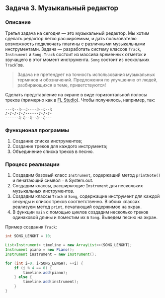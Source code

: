 ## Задача 3. Музыкальный редактор

### Описание
Третья задача на сегодня — это музыкальный редактор. Мы хотим сделать редактор легко расширяемым, и дать пользователю возможность подключать плагины с различными музыкальными инструментами.
Задача — разработать систему классов `Track`, `Instrument` и `Song`.
`Track` состоит из массива временных отметок и звучащего в этот момент инструмента. `Song` состоит из нескольких `Track`'ов.

> Задача не претендует на точность использования музыкальных терминов и обозначений. Предложения по улучшению от людей, разбирающихся в теме, приветствуются!

Сделать представление на экране в виде горизонтальной полосы треков (примерно как в [FL Studio](https://www.logic-templates.com/wp-content/uploads/2016/03/Shine-FL-Studio-Pro-Template.png)).
Чтобы получилось, например, так: 
```
---♫--♫--♫----♫--♫--♫
♪-♪-♪-♪-♪------♪-♪-♪-
------♫-♫--♫--♫--♫---
```
### Функционал программы
1. Создание списка инструментов;
2. Создание треков для каждого инструмента;
3. Объединение списка треков в песню.

### Процесс реализации
1. Создадим базовый класс `Instrument`, содержащий метод `printNote()` и печатающий символ `—` в System.out.
2. Создадим классы, расширяющие `Instrument` для нескольких музыкальных инструментов.
3. Создадим классы `Track` и `Song`, содержащие инструмент для каждой секунды и список треков соответственно. В обоих классах реализуем метод `print`, печатающий содержимое на экран.
4. В функции `main` с помощью циклов создадим несколько треков одинаковой длины и поместим их в `Song`. Выведем песню на экран.

Пример создания `Track`:
```java
int SONG_LENGHT = 10;

List<Instrument> timeline = new ArrayList<>(SONG_LENGHT);
Instrument piano = new Piano();
Instrument instrument = new Instrument();

for (int i=0; i<SONG_LENGHT; ++i) {
    if (i % 4 == 0) {
        timeline.add(piano);
    } else {
        timeline.add(instrument);
    }
}
```
